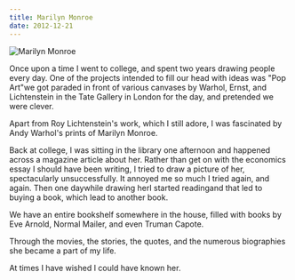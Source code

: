 ```yaml
---
title: Marilyn Monroe
date: 2012-12-21
---
```


![Marilyn Monroe](https://source.unsplash.com/FHnnjk1Yj7Y/1600x900)

Once upon a time I went to college, and spent two years drawing people every day. One of the projects intended to fill our head with ideas was "Pop Art"we got paraded in front of various canvases by Warhol, Ernst, and Lichtenstein in the Tate Gallery in London for the day, and pretended we were clever.

Apart from Roy Lichtenstein's work, which I still adore, I was fascinated by Andy Warhol's prints of Marilyn Monroe.

Back at college, I was sitting in the library one afternoon and happened across a magazine article about her. Rather than get on with the economics essay I should have been writing, I tried to draw a picture of her, spectacularly unsuccessfully. It annoyed me so much I tried again, and again. Then one daywhile drawing herI started readingand that led to buying a book, which lead to another book.

We have an entire bookshelf somewhere in the house, filled with books by Eve Arnold, Normal Mailer, and even Truman Capote.

Through the movies, the stories, the quotes, and the numerous biographies she became a part of my life.

At times I have wished I could have known her.